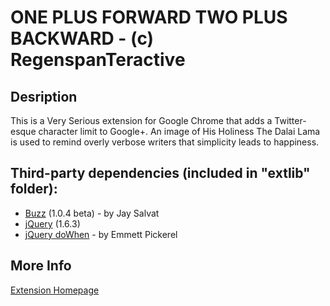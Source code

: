 ONE PLUS FORWARD TWO PLUS BACKWARD - (c) RegenspanTeractive
===========================================================

Desription
----------

This is a Very Serious extension for Google Chrome that adds a Twitter-esque character limit to Google+. An image of His Holiness The Dalai Lama is used to remind overly verbose writers that simplicity leads to happiness.

Third-party dependencies (included in "extlib" folder):
-------------------------------------------------------

 * [Buzz](http://buzz.jaysalvat.com/) (1.0.4 beta) - by Jay Salvat
 * [jQuery](http://jquery.com/) (1.6.3)
 * [jQuery doWhen](https://github.com/epickerel/dowhen) - by Emmett Pickerel

 More Info
 ---------

 [Extension Homepage](https://chrome.google.com/webstore/detail/coallhjafajpbddchkbabafaamlaiaba)

